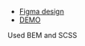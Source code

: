- [Figma design](https://www.figma.com/file/zIi6yfSpSIV4dnTzwaXSjt/Bakerlab?node-id=0%3A1) 
- [DEMO](https://misha-lysak.github.io/layout_creativeBakery/index.html)

Used BEM and SCSS
